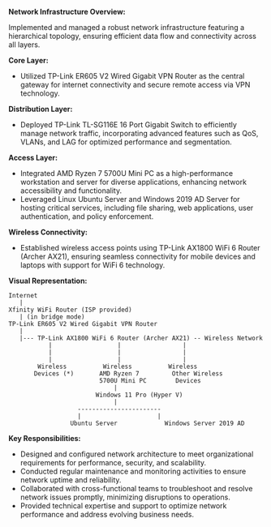 **Network Infrastructure Overview:**

Implemented and managed a robust network infrastructure featuring a hierarchical topology, ensuring efficient data flow and connectivity across all layers.

**Core Layer:**
- Utilized TP-Link ER605 V2 Wired Gigabit VPN Router as the central gateway for internet connectivity and secure remote access via VPN technology.

**Distribution Layer:**
- Deployed TP-Link TL-SG116E 16 Port Gigabit Switch to efficiently manage network traffic, incorporating advanced features such as QoS, VLANs, and LAG for optimized performance and segmentation.

**Access Layer:**
- Integrated AMD Ryzen 7 5700U Mini PC as a high-performance workstation and server for diverse applications, enhancing network accessibility and functionality.
- Leveraged Linux Ubuntu Server and Windows 2019 AD Server for hosting critical services, including file sharing, web applications, user authentication, and policy enforcement.

**Wireless Connectivity:**
- Established wireless access points using TP-Link AX1800 WiFi 6 Router (Archer AX21), ensuring seamless connectivity for mobile devices and laptops with support for WiFi 6 technology.

**Visual Representation:**

```
Internet
   |
Xfinity WiFi Router (ISP provided)
   | (in bridge mode)
TP-Link ER605 V2 Wired Gigabit VPN Router
   |
   |--- TP-Link AX1800 WiFi 6 Router (Archer AX21) -- Wireless Network
           |                  |                 |
           |                  |                 |
           |                  |                 |
        Wireless          Wireless          Wireless
       Devices (*)       AMD Ryzen 7         Other Wireless
                         5700U Mini PC        Devices
                             |
                        Windows 11 Pro (Hyper V)
                             |
                   -----------------------
                   |                     |
                 Ubuntu Server             Windows Server 2019 AD
```


**Key Responsibilities:**
- Designed and configured network architecture to meet organizational requirements for performance, security, and scalability.
- Conducted regular maintenance and monitoring activities to ensure network uptime and reliability.
- Collaborated with cross-functional teams to troubleshoot and resolve network issues promptly, minimizing disruptions to operations.
- Provided technical expertise and support to optimize network performance and address evolving business needs.


